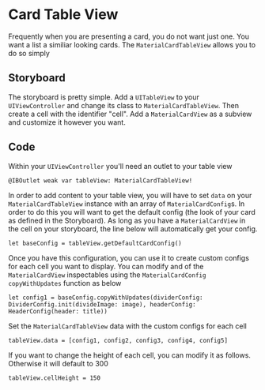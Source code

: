 #  Card Table View

Frequently when you are presenting a card, you do not want just one. You want a list a similiar looking cards. The ```MaterialCardTableView``` allows you to do so simply

## Storyboard
The storyboard is pretty simple. Add a ```UITableView``` to your ```UIViewController``` and change its class to ```MaterialCardTableView```. Then create a cell with the identifier "cell". Add a ```MaterialCardView``` as a subview and customize it however you want.

## Code

Within your ```UIViewController``` you'll need an outlet to your table view
```
@IBOutlet weak var tableView: MaterialCardTableView!
```
In order to add content to your table view, you will have to set ```data``` on your ```MaterialCardTableView``` instance with an array of ```MaterialCardConfig```s. In order to do this you will want to get the default config (the look of your card as defined in the Storyboard). As long as you have a ```MaterialCardView``` in the cell on your storyboard, the line below will automatically get your config.

```
let baseConfig = tableView.getDefaultCardConfig()
```

Once you have this configuration, you can use it to create custom configs for each cell you want to display. You can modify and of the ```MaterialCardView``` inspectables using the ```MaterialCardConfig``` ```copyWithUpdates``` function as below

```
let config1 = baseConfig.copyWithUpdates(dividerConfig: DividerConfig.init(divideImage: image), headerConfig: HeaderConfig(header: title))
```

Set the  ```MaterialCardTableView``` data with the custom configs for each cell
```
tableView.data = [config1, config2, config3, config4, config5]
```

If you want to change the height of each cell, you can modify it as follows. Otherwise it will default to 300
```
tableView.cellHeight = 150
```
